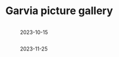 # Garvia picture gallery

<figure><img src="../../../../../../.gitbook/assets/Garvia Overview@1.25x.png" alt=""><figcaption><p>2023-10-15</p></figcaption></figure>

<figure><img src="../../../../../../.gitbook/assets/Garvia OverviewNov (1).png" alt=""><figcaption><p>2023-11-25</p></figcaption></figure>

<figure><img src="../../../../../../.gitbook/assets/Garvia Plan.png" alt=""><figcaption></figcaption></figure>
